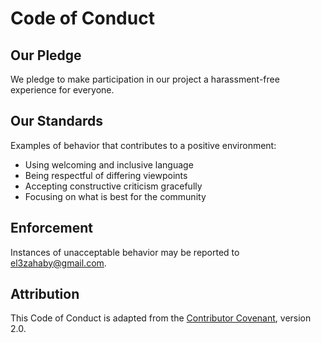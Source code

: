 # Code of Conduct

## Our Pledge

We pledge to make participation in our project a harassment-free experience for everyone.

## Our Standards

Examples of behavior that contributes to a positive environment:
- Using welcoming and inclusive language
- Being respectful of differing viewpoints
- Accepting constructive criticism gracefully
- Focusing on what is best for the community

## Enforcement

Instances of unacceptable behavior may be reported to [el3zahaby@gmail.com](mailto:el3zahaby@gmail.com).

## Attribution

This Code of Conduct is adapted from the [Contributor Covenant](https://www.contributor-covenant.org/), version 2.0.
